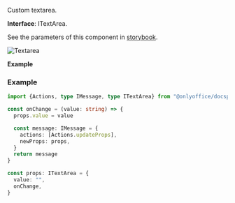 Custom textarea.

**Interface**: ITextArea.

See the parameters of this component in [storybook](https://storybook.onlyoffice.io/?path=/docs/components-textarea--docs).

![Textarea](/assets/images/docspace/textarea.png)

**Example**

### Example

``` ts
import {Actions, type IMessage, type ITextArea} from "@onlyoffice/docspace-plugin-sdk"

const onChange = (value: string) => {
  props.value = value

  const message: IMessage = {
    actions: [Actions.updateProps],
    newProps: props,
  }
  return message
}

const props: ITextArea = {
  value: "",
  onChange,
}
```
